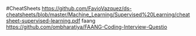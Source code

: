 #CheatSheets
https://github.com/FavioVazquez/ds-cheatsheets/blob/master/Machine_Learning/Supervised%20Learning/cheatsheet-supervised-learning.pdf
faang https://github.com/ombharatiya/FAANG-Coding-Interview-Questio
